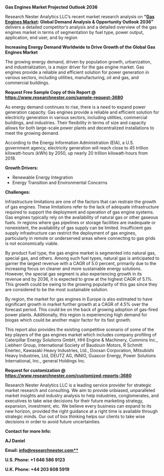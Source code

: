 ﻿**Gas Engines Market Projected Outlook 2036**

Research Nester Analytics LLC’s recent market research analysis on **“[Gas Engines Market](https://www.researchnester.com/reports/gas-engine-market/3680): Global Demand Analysis & Opportunity Outlook 2036”** delivers a detailed competitor’s analysis and a detailed overview of the gas engines market in terms of segmentation by fuel type, power output, application, end user, and by region

**Increasing Energy Demand Worldwide to Drive Growth of the Global Gas Engines Market**

The growing energy demand, driven by population growth, urbanization, and industrialization, is a major driver for the gas engine market. Gas engines provide a reliable and efficient solution for power generation in various sectors, including utilities, manufacturing, oil and gas, and commercial buildings. 

**Request Free Sample Copy of this Report @ <https://www.researchnester.com/sample-request-3680>** 

As energy demand continues to rise, there is a need to expand power generation capacity. Gas engines provide a reliable and efficient solution for electricity generation in various sectors, including utilities, commercial buildings, and industries. Their flexibility in terms of size and capacity allows for both large-scale power plants and decentralized installations to meet the growing demand.

According to the Energy Information Administration (EIA), a U.S. government agency, electricity generation will reach close to 45 trillion kilowatt-hours (kWh) by 2050, up nearly 20 trillion kilowatt-hours from 2018.

**Growth Drivers:**

- Renewable Energy Integration
- Energy Transition and Environmental Concerns 

**Challenges:**

Infrastructure limitations are one of the factors that can restrain the growth of gas engines. These limitations refer to the lack of adequate infrastructure required to support the deployment and operation of gas engine systems. Gas engines typically rely on the availability of natural gas or other gaseous fuels. In regions where gas pipelines or storage facilities are inadequate or nonexistent, the availability of gas supply can be limited. Insufficient gas supply infrastructure can restrict the deployment of gas engines, particularly in remote or underserved areas where connecting to gas grids is not economically viable.

By product fuel type, the gas engine market is segmented into natural gas, special gas, and others. Among such fuel types, natural gas is anticipated to garner the largest revenue with a CAGR of 5.0 percent, primarily due to the increasing focus on cleaner and more sustainable energy solutions. However, the special gas segment is also experiencing growth in its revenue and by 2036, it is expected to grow at the highest CAGR of 5.1%. This growth could be owing to the growing popularity of this gas since they are considered to be the most sustainable solution. 

By region, the market for gas engines in Europe is also estimated to have significant growth in market further growth at a CAGR of 4.5% over the forecast period. This could be on the back of growing adoption of gas-fired power plants. Additionally, this region is experiencing high demand for biogas which could be another major factor for its fast growth. 

This report also provides the existing competitive scenario of some of the key players of the gas engines market which includes company profiling of Caterpillar Energy Solutions GmbH, HHI Engine & Machinery, Cummins Inc., Liebherr Group, International Society of Baudouin Motors, R Schmitt Enertec, Kawasaki Heavy Industries, Ltd., Doosan Corporation, Mitsubishi Heavy Industries, Ltd, DEUTZ AG, INNIO, Guascor Energy, Power Solutions International, Inc., general Holdings Inc.

**Request for customization @ <https://www.researchnester.com/customized-reports-3680>**   

Research Nester Analytics LLC is a leading service provider for strategic market research and consulting. We aim to provide unbiased, unparalleled market insights and industry analysis to help industries, conglomerates, and executives to take wise decisions for their future marketing strategy, expansion, investment, etc. We believe every business can expand to its new horizon, provided the right guidance at a right time is available through strategic minds. Our out of box thinking helps our clients to take wise decisions in order to avoid future uncertainties.

**Contact for more Info:**

**AJ Daniel**

**Email: [info@researchnester.com**](mailto:info@researchnester.com)**

**U.S. Phone: +1 646 586 9123** 

**U.K. Phone: +44 203 608 5919**
